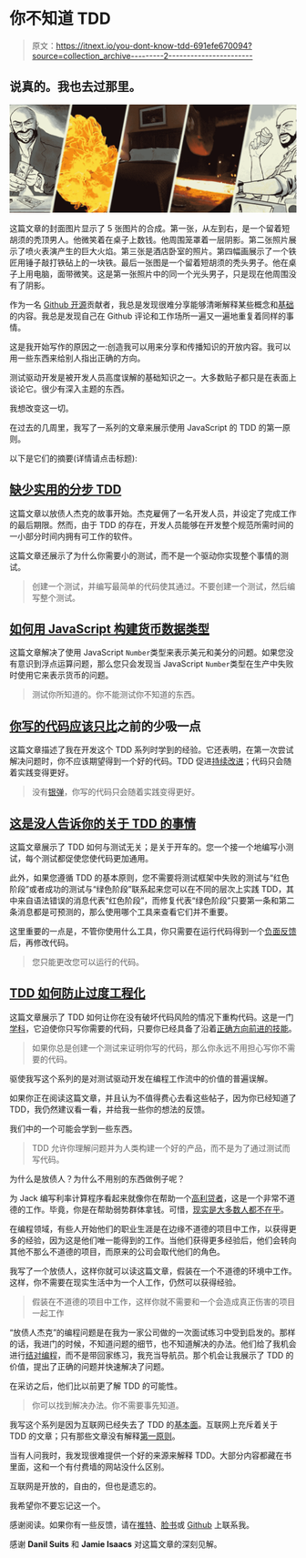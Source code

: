 # 你不知道 TDD

> 原文：<https://itnext.io/you-dont-know-tdd-691efe670094?source=collection_archive---------2----------------------->

## 说真的。我也去过那里。

![](img/7b076df220fe104a17f616e2ad38bf4a.png)

这篇文章的封面图片显示了 5 张图片的合成。第一张，从左到右，是一个留着短胡须的秃顶男人。他微笑着在桌子上数钱。他周围笼罩着一层阴影。第二张照片展示了喷火表演产生的巨大火焰。第三张是酒店卧室的照片。第四幅画展示了一个铁匠用锤子敲打铁砧上的一块铁。最后一张图是一个留着短胡须的秃头男子。他在桌子上用电脑，面带微笑。这是第一张照片中的同一个光头男子，只是现在他周围没有了阴影。

作为一名 [Github 开源](https://hackernoon.com/lets-implement-the-open-source-model-but-which-open-source-a89c82d1b494)贡献者，我总是发现很难分享能够清晰解释某些概念和[基础](https://hackernoon.com/the-doctor-and-the-scalpel-78656f508c9a)的内容。我总是发现自己在 Github 评论和工作场所一遍又一遍地重复着同样的事情。

这是我开始写作的原因之一:创造我可以用来分享和传播知识的开放内容。我可以用一些东西来给别人指出正确的方向。

测试驱动开发是被开发人员高度误解的基础知识之一。大多数贴子都只是在表面上谈论它。很少有深入主题的东西。

我想改变这一切。

在过去的几周里，我写了一系列的文章来展示使用 JavaScript 的 TDD 的第一原则。

以下是它们的摘要(详情请点击标题):

## [缺少实用的分步 TDD](/the-missing-practical-step-by-step-test-driven-development-a7140ca4b71)

这篇文章以放债人杰克的故事开始。杰克雇佣了一名开发人员，并设定了完成工作的最后期限。然而，由于 TDD 的存在，开发人员能够在开发整个规范所需时间的一小部分时间内拥有可工作的软件。

这篇文章还展示了为什么你需要小的测试，而不是一个驱动你实现整个事情的测试。

> 创建一个测试，并编写最简单的代码使其通过。不要创建一个测试，然后编写整个测试。

## [如何用 JavaScript 构建货币数据类型](/how-to-build-a-money-data-type-in-javascript-7b622beabe00)

这篇文章解决了使用 JavaScript `Number`类型来表示美元和美分的问题。如果您没有意识到浮点运算问题，那么您只会发现当 JavaScript `Number`类型在生产中失败时使用它来表示货币的问题。

> 测试你所知道的。你不能测试你不知道的东西。

## [你写的代码应该只比](https://medium.com/@fagnerbrack/the-code-you-write-should-only-suck-less-than-the-one-before-5a20e9a543f)之前的少吸一点

这篇文章描述了我在开发这个 TDD 系列时学到的经验。它还表明，在第一次尝试解决问题时，你不应该期望得到一个好的代码。TDD 促进[持续改进](https://hackernoon.com/how-to-understand-the-balance-between-learning-and-progress-6783e7f711ac)；代码只会随着实践变得更好。

> 没有[银弹](https://medium.com/@fagnerbrack/how-to-reject-the-belief-on-the-silver-bullet-1d86b686acbb)，你写的代码只会随着实践变得更好。

## [这是没人告诉你的关于 TDD 的事情](/this-is-the-one-thing-nobody-told-you-about-tdd-7f549254cd74)

这篇文章展示了 TDD 如何与测试无关；是关于开车的。您一个接一个地编写小测试，每个测试都促使您使代码更加通用。

此外，如果您遵循 TDD 的基本原则，您不需要将测试框架中失败的测试与“红色阶段”或者成功的测试与“绿色阶段”联系起来您可以在不同的层次上实践 TDD，其中来自语法错误的消息代表“红色阶段”，而修复代表“绿色阶段”只要第一条和第二条消息都是可预测的，那么使用哪个工具来查看它们并不重要。

这里重要的一点是，不管你使用什么工具，你只需要在运行代码得到一个[负面反馈](https://en.wikipedia.org/wiki/Negative_feedback)后，再修改代码。

> 您只能更改您可以运行的代码。

## [TDD 如何防止过度工程化](https://medium.com/@fagnerbrack/how-tdd-can-prevent-over-engineering-1265a02f8863)

这篇文章展示了 TDD 如何让你在没有破坏代码风险的情况下重构代码。这是一门[学科](https://hackernoon.com/how-to-fix-the-software-industry-c2b627ec3d9d)，它迫使你只写你需要的代码，只要你已经具备了沿着[正确方向前进的技能](https://hackernoon.com/the-journey-for-the-right-question-c3f5b9e90035)。

> 如果你总是创建一个测试来证明你写的代码，那么你永远不用担心写你不需要的代码。

驱使我写这个系列的是对测试驱动开发在编程工作流中的价值的普遍误解。

如果你正在阅读这篇文章，并且认为不值得费心去看这些帖子，因为你已经知道了 TDD，我仍然建议看一看，并给我一些你的想法的反馈。

我们中的一个可能会学到一些东西。

> TDD 允许你理解问题并为人类构建一个好的产品，而不是为了通过测试而写代码。

为什么是放债人？为什么不用别的东西做例子呢？

为 Jack 编写利率计算程序看起来就像你在帮助一个[高利贷者](https://en.wikipedia.org/wiki/Loan_shark)，这是一个非常不道德的工作。毕竟，你是在帮助弱势群体拿钱。可惜，[现实是大多数人都不在乎](https://news.ycombinator.com/item?id=17692005)。

在编程领域，有些人开始他们的职业生涯是在边缘不道德的项目中工作，以获得更多的经验，因为这是他们唯一能得到的工作。当他们获得更多经验后，他们会转向其他不那么不道德的项目，而原来的公司会取代他们的角色。

我写了一个放债人，这样你就可以读这篇文章，假装在一个不道德的环境中工作。这样，你不需要在现实生活中为一个人工作，仍然可以获得经验。

> 假装在不道德的项目中工作，这样你就不需要和一个会造成真正伤害的项目一起工作

“放债人杰克”的编程问题是在我为一家公司做的一次面试练习中受到启发的。那样的话，我进门的时候，不知道问题的细节，也不知道解决的办法。他们给了我机会进行[结对编程](https://medium.com/@fagnerbrack/pair-programming-8cfbf2dc4d00)，而不是带回家练习，我充当导航员。那个机会让我展示了 TDD 的价值，提出了正确的问题并快速解决了问题。

在采访之后，他们比以前更了解 TDD 的可能性。

> 你可以找到解决办法。你不需要事先知道。

我写这个系列是因为互联网已经失去了 TDD 的[基本面](https://hackernoon.com/the-doctor-and-the-scalpel-78656f508c9a)。互联网上充斥着关于 TDD 的文章；只有那些文章没有解释[第一原则](https://en.wikipedia.org/wiki/First_principle)。

当有人问我时，我发现很难提供一个好的来源来解释 TDD。大部分内容都藏在书里面，这和一个有付费墙的网站没什么区别。

互联网是开放的，自由的，但也是遗忘的。

我希望你不要忘记这一个。

感谢阅读。如果你有一些反馈，请在[推特](https://twitter.com/FagnerBrack)、[脸书](https://www.facebook.com/fagner.brack)或 [Github](http://github.com/FagnerMartinsBrack) 上联系我。

感谢 **Danil Suits** 和 **Jamie Isaacs** 对这篇文章的深刻见解。